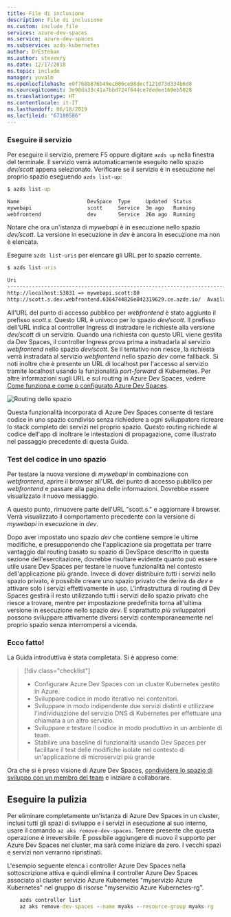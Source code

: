 ```yaml
---
title: File di inclusione
description: File di inclusione
ms.custom: include file
services: azure-dev-spaces
ms.service: azure-dev-spaces
ms.subservice: azds-kubernetes
author: DrEsteban
ms.author: stevenry
ms.date: 12/17/2018
ms.topic: include
manager: yuvalm
ms.openlocfilehash: e0f768b876b49ec006ce98decf121d73d334b6d8
ms.sourcegitcommit: 3e98da33c41a7bbd724f644ce7dedee169eb5028
ms.translationtype: HT
ms.contentlocale: it-IT
ms.lasthandoff: 06/18/2019
ms.locfileid: "67180586"
---
```

### <a name="run-the-service"></a>Eseguire il servizio

Per eseguire il servizio, premere F5 oppure digitare `azds up` nella finestra del terminale. Il servizio verrà automaticamente eseguito nello spazio _dev/scott_ appena selezionato. Verificare se il servizio è in esecuzione nel proprio spazio eseguendo `azds list-up`:

```cmd
$ azds list-up

Name                      DevSpace  Type     Updated  Status
mywebapi                  scott     Service  3m ago   Running
webfrontend               dev       Service  26m ago  Running
```

Notare che ora un'istanza di *mywebapi* è in esecuzione nello spazio _dev/scott_. La versione in esecuzione in _dev_ è ancora in esecuzione ma non è elencata.

Eseguire `azds list-uris` per elencare gli URL per lo spazio corrente.

```cmd
$ azds list-uris

Uri                                                                        Status
-------------------------------------------------------------------------  ---------
http://localhost:53831 => mywebapi.scott:80                                Tunneled
http://scott.s.dev.webfrontend.6364744826e042319629.ce.azds.io/  Available
```

All'URL del punto di accesso pubblico per *webfrontend* è stato aggiunto il prefisso *scott.s*. Questo URL è univoco per lo spazio _dev/scott_. Il prefisso dell'URL indica al controller Ingress di instradare le richieste alla versione _dev/scott_ di un servizio. Quando una richiesta con questo URL viene gestita da Dev Spaces, il controller Ingress prova prima a instradarla al servizio *webfrontend* nello spazio _dev/scott_. Se il tentativo non riesce, la richiesta verrà instradata al servizio *webfrontend* nello spazio _dev_ come fallback. Si noti inoltre che è presente un URL di localhost per l'accesso al servizio tramite localhost usando la funzionalità *port-forward* di Kubernetes. Per altre informazioni sugli URL e sul routing in Azure Dev Spaces, vedere [Come funziona e come p configurato Azure Dev Spaces](../articles/dev-spaces/how-dev-spaces-works.md).



![Routing dello spazio](../articles/dev-spaces/media/common/Space-Routing.png)

Questa funzionalità incorporata di Azure Dev Spaces consente di testare codice in uno spazio condiviso senza richiedere a ogni sviluppatore ricreare lo stack completo dei servizi nel proprio spazio. Questo routing richiede al codice dell'app di inoltrare le intestazioni di propagazione, come illustrato nel passaggio precedente di questa Guida.

### <a name="test-code-in-a-space"></a>Test del codice in uno spazio
Per testare la nuova versione di *mywebapi* in combinazione con *webfrontend*, aprire il browser all'URL del punto di accesso pubblico per *webfrontend* e passare alla pagina delle informazioni. Dovrebbe essere visualizzato il nuovo messaggio.

A questo punto, rimuovere parte dell'URL "scott.s." e aggiornare il browser. Verrà visualizzato il comportamento precedente con la versione di *mywebapi* in esecuzione in _dev_.

Dopo aver impostato uno spazio _dev_ che contiene sempre le ultime modifiche, e presupponendo che l'applicazione sia progettata per trarre vantaggio dal routing basato su spazio di DevSpace descritto in questa sezione dell'esercitazione, dovrebbe risultare evidente quanto può essere utile usare Dev Spaces per testare le nuove funzionalità nel contesto dell'applicazione più grande. Invece di dover distribuire _tutti_ i servizi nello spazio privato, è possibile creare uno spazio privato che deriva da _dev_ e attivare solo i servizi effettivamente in uso. L'infrastruttura di routing di Dev Spaces gestirà il resto utilizzando tutti i servizi dello spazio privato che riesce a trovare, mentre per impostazione predefinita torna all'ultima versione in esecuzione nello spazio _dev_. E soprattutto _più_ sviluppatori possono sviluppare attivamente diversi servizi contemporaneamente nel proprio spazio senza interrompersi a vicenda.

### <a name="well-done"></a>Ecco fatto!
La Guida introduttiva è stata completata. Si è appreso come:

> [!div class="checklist"]
> * Configurare Azure Dev Spaces con un cluster Kubernetes gestito in Azure.
> * Sviluppare codice in modo iterativo nei contenitori.
> * Sviluppare in modo indipendente due servizi distinti e utilizzare l'individuazione del servizio DNS di Kubernetes per effettuare una chiamata a un altro servizio.
> * Sviluppare e testare il codice in modo produttivo in un ambiente di team.
> * Stabilire una baseline di funzionalità usando Dev Spaces per facilitare il test delle modifiche isolate nel contesto di un'applicazione di microservizi più grande

Ora che si è preso visione di Azure Dev Spaces, [condividere lo spazio di sviluppo con un membro del team](../articles/dev-spaces/how-to/share-dev-spaces.md) e iniziare a collaborare.

## <a name="clean-up"></a>Eseguire la pulizia
Per eliminare completamente un'istanza di Azure Dev Spaces in un cluster, inclusi tutti gli spazi di sviluppo e i servizi in esecuzione al suo interno, usare il comando `az aks remove-dev-spaces`. Tenere presente che questa operazione è irreversibile. È possibile aggiungere di nuovo il supporto per Azure Dev Spaces nel cluster, ma sarà come iniziare da zero. I vecchi spazi e servizi non verranno ripristinati.

L'esempio seguente elenca i controller Azure Dev Spaces nella sottoscrizione attiva e quindi elimina il controller Azure Dev Spaces associato al cluster servizio Azure Kubernetes "myservizio Azure Kubernetes" nel gruppo di risorse "myservizio Azure Kubernetes-rg".

```cmd
    azds controller list
    az aks remove-dev-spaces --name myaks --resource-group myaks-rg
```